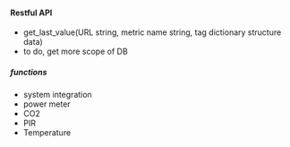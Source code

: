 #### Restful API
 - get_last_value(URL string, metric name string, tag dictionary structure data)
 - to do, get more scope of DB
##### functions
 - system integration
 - power meter
 - CO2
 - PIR
 - Temperature
 

